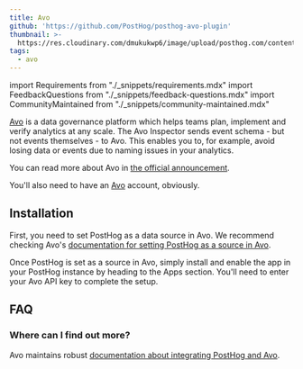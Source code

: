 ```yaml
---
title: Avo
github: 'https://github.com/PostHog/posthog-avo-plugin'
thumbnail: >-
  https://res.cloudinary.com/dmukukwp6/image/upload/posthog.com/contents/cdp/thumbnails/avo-logo.png
tags:
  - avo
---
```


import Requirements from "./_snippets/requirements.mdx"
import FeedbackQuestions from "./_snippets/feedback-questions.mdx"
import CommunityMaintained from "./_snippets/community-maintained.mdx"


[Avo](https://www.avo.app/) is a data governance platform which helps teams plan, implement and verify analytics at any scale. The Avo Inspector sends event schema - but not events themselves - to Avo. This enables you to, for example, avoid losing data or events due to naming issues in your analytics. 

You can read more about Avo in [the official announcement](/blog/avo-plugin-announcement). 

<Requirements />

You'll also need to have an [Avo](https://www.avo.app/) account, obviously. 

## Installation

First, you need to set PostHog as a data source in Avo. We recommend checking Avo's [documentation for setting PostHog as a source in Avo](https://www.avo.app/docs/workspace/connect-inspector-to-posthog).

Once PostHog is set as a source in Avo, simply install and enable the app in your PostHog instance by heading to the Apps section. You'll need to enter your Avo API key to complete the setup. 

## FAQ

### Where can I find out more?

Avo maintains robust [documentation about integrating PostHog and Avo](https://www.avo.app/docs/workspace/connect-inspector-to-posthog).

<CommunityMaintained />

<FeedbackQuestions />

